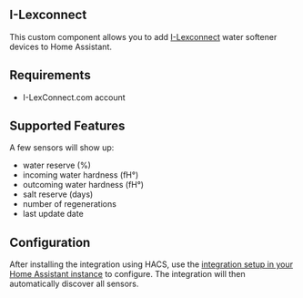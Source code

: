 ## I-Lexconnect

This custom component allows you to add [I-Lexconnect](https://www.i-lexconnect.com/) water softener devices to Home Assistant.

## Requirements

- I-LexConnect.com account

## Supported Features

A few sensors will show up:

- water reserve (%)
- incoming water hardness (fH°)
- outcoming water hardness (fH°)
- salt reserve (days)
- number of regenerations
- last update date

## Configuration

After installing the integration using HACS, use the [integration setup in your Home Assistant instance](https://my.home-assistant.io/redirect/config_flow_start/?domain=ilexconnect) to configure. The integration will then automatically discover all sensors.